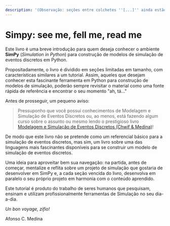 ```yaml
---
description: '(Observação: seções entre colchetes ''[...]'' ainda estão em desenvolvimento)'
---
```


# Simpy: see me, fell me, read me

Este livro é uma breve introdução para quem deseja conhecer o ambiente **SimPy** \(_Simulation in Python_\) para construção de modelos de simulação de eventos discretos em Python.

Propositadamente, o livro é dividido em seções limitadas em tamanho, com características similares a um tutorial. Assim, aqueles que desejam conhecer esta fascinante ferramenta em Python para construção de modelos de simulação, poderão sempre revisitar o material como uma fonte rápida de referência e encontrar o seu momento "ah, tá..."

Antes de prosseguir, um pequeno aviso:

> Pressuponho que você possui conhecimentos de Modelagem e Simulação de Eventos Discretos ou, ao menos, está fazendo algum curso sobre o assunto ou mesmo lendo o prestigioso livro [Modelagem e Simulação de Eventos Discretos \(Chwif & Medina\)](http://livrosimulacao.eng.br/)!

De modo que este livro não se pretende como um referencial básico para a simulação de eventos discretos, mas sim, um livro sobre uma das linguagens mais fascinantes disponíveis para se construir um modelo de simulação de eventos discretos.

Uma ideia para aproveitar bem sua navegação: na partida, antes de começar, mentalize e reflita sobre um projeto de simulação que gostaria de desenvolver em SimPy e, a cada seção vencida do livro, desenvolva em paralelo o seu próprio projeto em harmonia com o conteúdo aprendido.

Este tutorial é produto do trabalho de seres humanos que pesquisam, ensinam e utilizam profissionalmente ferramentas de Simulação no seu dia-a-dia.

_Un bon voyage, zifio!_

Afonso C. Medina


